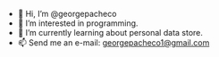 - 👋 Hi, I’m @georgepacheco
- 👀 I’m interested in programming.
- 🌱 I’m currently learning about personal data store.
- 📫 Send me an e-mail: georgepacheco1@gmail.com

<!---
georgepacheco/georgepacheco is a ✨ special ✨ repository because its `README.md` (this file) appears on your GitHub profile.
You can click the Preview link to take a look at your changes.
--->
